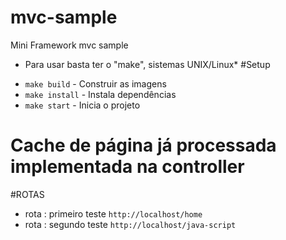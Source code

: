 # mvc-sample
Mini Framework mvc sample

* Para usar basta ter o "make", sistemas UNIX/Linux*
#Setup
- `make build` - Construir as imagens
- `make install` - Instala dependências
- `make start` - Inicia o projeto


# Cache de página já processada implementada na controller

#ROTAS
- rota : primeiro teste `http://localhost/home`
- rota : segundo teste `http://localhost/java-script`